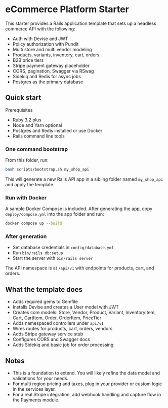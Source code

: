 # eCommerce Platform Starter

This starter provides a Rails application template that sets up a headless commerce API with the following:
- Auth with Devise and JWT
- Policy authorization with Pundit
- Multi store and multi vendor modeling
- Products, variants, inventory, cart, orders
- B2B price tiers
- Stripe payment gateway placeholder
- CORS, pagination, Swagger via RSwag
- Sidekiq and Redis for async jobs
- Postgres as the primary database

## Quick start

Prerequisites
- Ruby 3.2 plus
- Node and Yarn optional
- Postgres and Redis installed or use Docker
- Rails command line tools

### One command bootstrap
From this folder, run:
```bash
bash scripts/bootstrap.sh my_shop_api
```

This will generate a new Rails API app in a sibling folder named `my_shop_api` and apply the template.

### Run with Docker
A sample Docker Compose is included. After generating the app, copy `deploy/compose.yml` into the app folder and run:
```bash
docker compose up --build
```

### After generation
- Set database credentials in `config/database.yml`
- Run `bin/rails db:setup`
- Start the server with `bin/rails server`

The API namespace is at `/api/v1` with endpoints for products, cart, and orders.

## What the template does
- Adds required gems to Gemfile
- Installs Devise and creates a User model with JWT
- Creates core models: Store, Vendor, Product, Variant, InventoryItem, Cart, CartItem, Order, OrderItem, PriceTier
- Adds namespaced controllers under `api/v1`
- Wires routes for products, cart, orders, vendors
- Adds Stripe gateway service stub
- Configures CORS and Swagger docs
- Adds Sidekiq and basic job for order processing

## Notes
- This is a foundation to extend. You will likely refine the data model and validations for your needs.
- For multi region pricing and taxes, plug in your provider or custom logic in the services layer.
- For a real Stripe integration, add webhook handling and capture flow in the Payments module.
